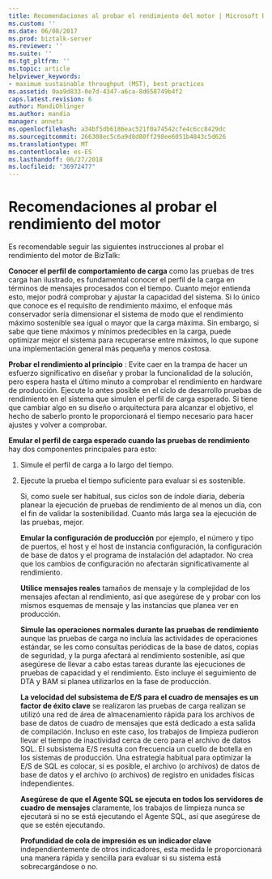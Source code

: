 ```yaml
---
title: Recomendaciones al probar el rendimiento del motor | Microsoft Docs
ms.custom: ''
ms.date: 06/08/2017
ms.prod: biztalk-server
ms.reviewer: ''
ms.suite: ''
ms.tgt_pltfrm: ''
ms.topic: article
helpviewer_keywords:
- maximum sustainable throughput (MST), best practices
ms.assetid: 0aa9d833-0e7d-4347-a6ca-8d658749b4f2
caps.latest.revision: 6
author: MandiOhlinger
ms.author: mandia
manager: anneta
ms.openlocfilehash: a34bf5db6186eac521f0a74542cfe4c6cc8429dc
ms.sourcegitcommit: 266308ec5c6a9d8d80ff298ee6051b4843c5d626
ms.translationtype: MT
ms.contentlocale: es-ES
ms.lasthandoff: 06/27/2018
ms.locfileid: "36972477"
---
```

# <a name="recommendations-when-testing-engine-performance"></a>Recomendaciones al probar el rendimiento del motor
Es recomendable seguir las siguientes instrucciones al probar el rendimiento del motor de BizTalk:  
  
 **Conocer el perfil de comportamiento de carga** como las pruebas de tres carga han ilustrado, es fundamental conocer el perfil de la carga en términos de mensajes procesados con el tiempo.  Cuanto mejor entienda esto, mejor podrá comprobar y ajustar la capacidad del sistema. Si lo único que conoce es el requisito de rendimiento máximo, el enfoque más conservador sería dimensionar el sistema de modo que el rendimiento máximo sostenible sea igual o mayor que la carga máxima. Sin embargo, si sabe que tiene máximos y mínimos predecibles en la carga, puede optimizar mejor el sistema para recuperarse entre máximos, lo que supone una implementación general más pequeña y menos costosa.  
  
 **Probar el rendimiento al principio** : Evite caer en la trampa de hacer un esfuerzo significativo en diseñar y probar la funcionalidad de la solución, pero espera hasta el último minuto a comprobar el rendimiento en hardware de producción. Ejecute lo antes posible en el ciclo de desarrollo pruebas de rendimiento en el sistema que simulen el perfil de carga esperado. Si tiene que cambiar algo en su diseño o arquitectura para alcanzar el objetivo, el hecho de saberlo pronto le proporcionará el tiempo necesario para hacer ajustes y volver a comprobar.  
  
 **Emular el perfil de carga esperado cuando las pruebas de rendimiento** hay dos componentes principales para esto:  
  
1. Simule el perfil de carga a lo largo del tiempo.  
  
2. Ejecute la prueba el tiempo suficiente para evaluar si es sostenible.  
  
   Si, como suele ser habitual, sus ciclos son de índole diaria, debería planear la ejecución de pruebas de rendimiento de al menos un día, con el fin de validar la sostenibilidad. Cuanto más larga sea la ejecución de las pruebas, mejor.  
  
   **Emular la configuración de producción** por ejemplo, el número y tipo de puertos, el host y el host de instancia configuración, la configuración de base de datos y el programa de instalación del adaptador. No crea que los cambios de configuración no afectarán significativamente al rendimiento.  
  
   **Utilice mensajes reales** tamaños de mensaje y la complejidad de los mensajes afectan al rendimiento, así que asegúrese de y probar con los mismos esquemas de mensaje y las instancias que planea ver en producción.  
  
   **Simule las operaciones normales durante las pruebas de rendimiento** aunque las pruebas de carga no incluía las actividades de operaciones estándar, se les como consultas periódicas de la base de datos, copias de seguridad, y la purga afectará al rendimiento sostenible, así que asegúrese de llevar a cabo estas tareas durante las ejecuciones de pruebas de capacidad y el rendimiento. Esto incluye el seguimiento de DTA y BAM si planea utilizarlos en la fase de producción.  
  
   **La velocidad del subsistema de E/S para el cuadro de mensajes es un factor de éxito clave** se realizaron las pruebas de carga realizan se utilizó una red de área de almacenamiento rápida para los archivos de base de datos de cuadro de mensajes que está dedicado a esta salida de compilación. Incluso en este caso, los trabajos de limpieza pudieron llevar el tiempo de inactividad cerca de cero para el archivo de datos SQL. El subsistema E/S resulta con frecuencia un cuello de botella en los sistemas de producción. Una estrategia habitual para optimizar la E/S de SQL es colocar, si es posible, el archivo (o archivos) de datos de base de datos y el archivo (o archivos) de registro en unidades físicas independientes.  
  
   **Asegúrese de que el Agente SQL se ejecuta en todos los servidores de cuadro de mensajes** claramente, los trabajos de limpieza nunca se ejecutará si no se está ejecutando el Agente SQL, así que asegúrese de que se estén ejecutando.  
  
   **Profundidad de cola de impresión es un indicador clave** independientemente de otros indicadores, esta medida le proporcionará una manera rápida y sencilla para evaluar si su sistema está sobrecargándose o no.